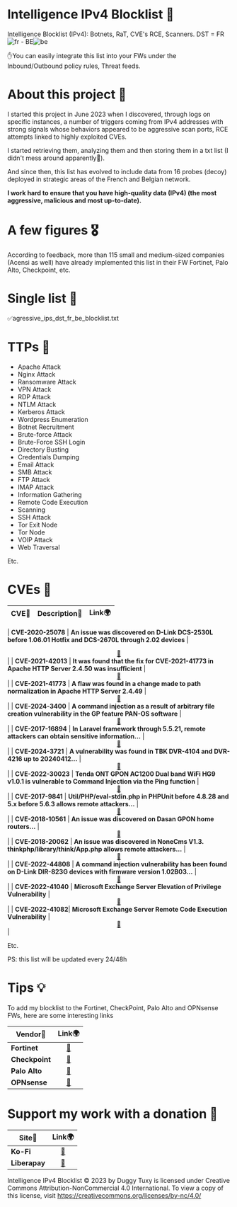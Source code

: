 # Intelligence IPv4 Blocklist 🧱

Intelligence Blocklist (IPv4): Botnets, RaT, CVE's RCE, Scanners. DST = FR![fr](https://github.com/user-attachments/assets/32761f6d-9980-4dbc-bc90-3a1076ea3891) - BE![be](https://github.com/user-attachments/assets/b1ecb2d5-4358-4c80-8469-d84a4ff0ded8)

✋You can easily integrate this list into your FWs under the Inbound/Outbound policy rules, Threat feeds.

# About this project 🧪

I started this project in June 2023 when I discovered, through logs on specific instances, a number of triggers coming from IPv4 addresses with strong signals whose behaviors appeared to be aggressive scan ports, RCE attempts linked to highly exploited CVEs.

I started retrieving them, analyzing them and then storing them in a txt list (I didn't mess around apparently🤣).

And since then, this list has evolved to include data from 16 probes (decoy) deployed in strategic areas of the French and Belgian network.

**I work hard to ensure that you have high-quality data (IPv4) (the most aggressive, malicious and most up-to-date).**

# A few figures 🎖️

According to feedback, more than 115 small and medium-sized companies (Acensi as well) have already implemented this list in their FW Fortinet, Palo Alto, Checkpoint, etc.

# Single list 📄

✅agressive_ips_dst_fr_be_blocklist.txt

# TTPs 🐞

- Apache Attack
- Nginx Attack
- Ransomware Attack
- VPN Attack
- RDP Attack
- NTLM Attack
- Kerberos Attack
- Wordpress Enumeration
- Botnet Recruitment
- Brute-force Attack
- Brute-Force SSH Login
- Directory Busting
- Credentials Dumping
- Email Attack
- SMB Attack
- FTP Attack
- IMAP Attack
- Information Gathering
- Remote Code Execution
- Scanning
- SSH Attack
- Tor Exit Node
- Tor Node
- VOIP Attack
- Web Traversal

Etc.

# CVEs 🔩

| **CVE**🐞 | **Description**📜 | **Link**🌍 |
|---|---|---|

| **CVE-2020-25078** | **An issue was discovered on D-Link DCS-2530L before 1.06.01 Hotfix and DCS-2670L through 2.02 devices**  | <div align="center"><a href="https://nvd.nist.gov/vuln/detail/CVE-2020-25078">🔗</a></div> |
| **CVE-2021-42013** | **It was found that the fix for CVE-2021-41773 in Apache HTTP Server 2.4.50 was insufficient** | <div align="center"><a href="https://nvd.nist.gov/vuln/detail/CVE-2021-42013">🔗</a></div> |
| **CVE-2021-41773** | **A flaw was found in a change made to path normalization in Apache HTTP Server 2.4.49**  | <div align="center"><a href="https://nvd.nist.gov/vuln/detail/CVE-2021-41773">🔗</a></div> |
| **CVE-2024-3400** | **A command injection as a result of arbitrary file creation vulnerability in the GP feature PAN-OS software**  | <div align="center"><a href="https://nvd.nist.gov/vuln/detail/CVE-2024-3400">🔗</a></div> |
| **CVE-2017-16894** | **In Laravel framework through 5.5.21, remote attackers can obtain sensitive information...**  | <div align="center"><a href="https://nvd.nist.gov/vuln/detail/CVE-2017-16894">🔗</a></div> |
| **CVE-2024-3721** | **A vulnerability was found in TBK DVR-4104 and DVR-4216 up to 20240412...**  | <div align="center"><a href="https://nvd.nist.gov/vuln/detail/CVE-2024-3721">🔗</a></div> |
| **CVE-2022-30023** | **Tenda ONT GPON AC1200 Dual band WiFi HG9 v1.0.1 is vulnerable to Command Injection via the Ping function**  | <div align="center"><a href="https://nvd.nist.gov/vuln/detail/CVE-2022-30023">🔗</a></div> |
| **CVE-2017-9841** | **Util/PHP/eval-stdin.php in PHPUnit before 4.8.28 and 5.x before 5.6.3 allows remote attackers...**  | <div align="center"><a href="https://nvd.nist.gov/vuln/detail/CVE-2017-9841">🔗</a></div> |
| **CVE-2018-10561** | **An issue was discovered on Dasan GPON home routers...**  | <div align="center"><a href="https://nvd.nist.gov/vuln/detail/CVE-2018-10561">🔗</a></div> |
| **CVE-2018-20062** | **An issue was discovered in NoneCms V1.3. thinkphp/library/think/App.php allows remote attackers...**  | <div align="center"><a href="https://nvd.nist.gov/vuln/detail/CVE-2018-20062">🔗</a></div> |
| **CVE-2022-44808** | **A command injection vulnerability has been found on D-Link DIR-823G devices with firmware version 1.02B03...**  | <div align="center"><a href="https://nvd.nist.gov/vuln/detail/CVE-2022-44808">🔗</a></div> |
| **CVE-2022-41040** | **Microsoft Exchange Server Elevation of Privilege Vulnerability**  | <div align="center"><a href="https://nvd.nist.gov/vuln/detail/CVE-2022-41040">🔗</a></div> |
| **CVE-2022-41082**| **Microsoft Exchange Server Remote Code Execution Vulnerability**  | <div align="center"><a href="https://nvd.nist.gov/vuln/detail/CVE-2022-41082">🔗</a></div> |

Etc.

PS: this list will be updated every 24/48h

# Tips 💡

To add my blocklist to the Fortinet, CheckPoint, Palo Alto and OPNsense FWs, here are some interesting links

| **Vendor**🧱 | **Link**🌍 |
|---|---|
| **Fortinet** | <div align="center"><a href="https://docs.fortinet.com/document/fortigate/7.2.0/administration-guide/891236">🔗</a></div> |
| **Checkpoint** | <div align="center"><a href="https://sc1.checkpoint.com/documents/R80.20SP/WebAdminGuides/EN/CP_R80.20SP_Maestro_AdminGuide/Topics-Maestro-AG/IP-Block-Feature.htm">🔗</a></div> |
| **Palo Alto** | <div align="center"><a href="https://docs.paloaltonetworks.com/pan-os/10-2/pan-os-admin/policy/use-an-external-dynamic-list-in-policy/configure-the-firewall-to-access-an-external-dynamic-list">🔗</a></div> |
| **OPNsense** | <div align="center"><a href="https://slash-root.fr/opnsense-block-malicious-ips/">🔗</a></div> |

# Support my work with a donation 🙏

| **Site**📍 | **Link**🌍 |
|---|---|
| **Ko-Fi** | <div align="center"><a href="https://ko-fi.com/laurentmduggytuxy">🔗</a></div> |
| **Liberapay** | <div align="center"><a href="https://liberapay.com/Duggy_Tuxy">🔗</a></div> |

Intelligence IPv4 Blocklist © 2023 by Duggy Tuxy is licensed under Creative Commons Attribution-NonCommercial 4.0 International. To view a copy of this license, visit https://creativecommons.org/licenses/by-nc/4.0/
